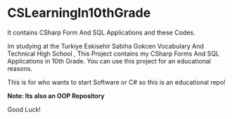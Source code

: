 # CSLearningIn10thGrade
It contains CSharp Form And SQL Applications and these Codes.


Im studying at the Turkiye Eskisehir Sabiha Gokcen Vocabulary And Technical High School , 
This Project contains my CSharp Forms And SQL Applications in 10th Grade.
You can use this project for an educational reasons.

This is for who wants to start Software or C# so this is an educational repo!

**Note: Its also an OOP Repository**

Good Luck!
